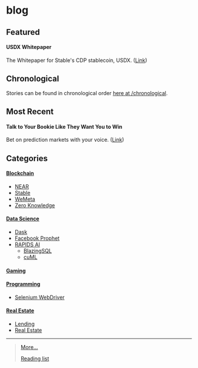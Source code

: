 # blog

## Featured
#### USDX Whitepaper
The Whitepaper for Stable's CDP stablecoin, USDX. ([Link](https://github.com/Stable-Finance/whitepaper))

## Chronological 
Stories can be found in chronological order [here at /chronological](docs/chronological).

## Most Recent
#### Talk to Your Bookie Like They Want You to Win 
Bet on prediction markets with your voice. ([Link](https://medium.com/dropout-analytics/talk-to-your-bookie-like-they-actually-want-you-to-win-3a5591ccd8de))

## Categories

#### [Blockchain](docs/blockchain)
- [NEAR](docs/blockchain/near)
- [Stable](docs/blockchain/stable)
- [WeMeta](docs/blockchain/wemeta)
- [Zero Knowledge](docs/blockchain/zero_knowledge)

#### [Data Science](docs/data_science)
- [Dask](docs/ds/dask)
- [Facebook Prophet](docs/ds/prophet)
- [RAPIDS AI](docs/ds/rapids)
  - [BlazingSQL](docs/ds/rapids_ai/blazingsql)
  - [cuML](docs/ds/rapids_ai/cuml)

#### [Gaming](docs/gaming)

#### [Programming](docs/programming)
- [Selenium WebDriver](docs/pr/selenium)

#### [Real Estate](docs/real_estate)
- [Lending](docs/re/lending)
- [Real Estate](docs/re/real_estate)

-----
> [More...](docs/more) 
> 
> [Reading list](docs/reading_list)
